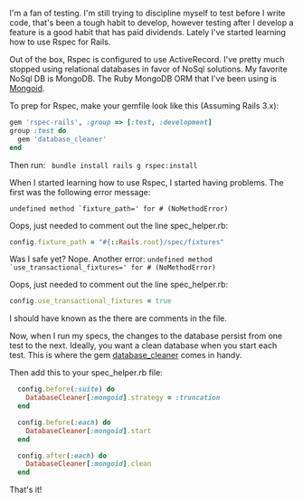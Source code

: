 <!--
author: JP Richardson
publish: Thu Aug 18 2011 18:47:07 GMT-0500 (CDT)
status: publish
type: post
link: https://procbits.wordpress.com/2011/08/18/using-mongoid-with-rspec/
tags: MongoDB, Rails, Ruby
slug: 2011/08/18/using-mongoid-with-rspec
title: Using Mongoid with Rspec
-->



I'm a fan of testing. I'm still trying to discipline myself to test
before I write code, that's been a tough habit to develop, however
testing after I develop a feature is a good habit that has paid
dividends. Lately I've started learning how to use Rspec for Rails.

Out of the box, Rspec is configured to use ActiveRecord. I've pretty
much stopped using relational databases in favor of NoSql solutions. My
favorite NoSql DB is MongoDB. The Ruby MongoDB ORM that I've been using
is [Mongoid](http://mongoid.org/).

To prep for Rspec, make your gemfile look like this (Assuming Rails
3.x):

```ruby
gem 'rspec-rails', :group => [:test, :development]
group :test do
  gem 'database_cleaner'
end
```

Then run: ` bundle install rails g rspec:install`

When I started learning how to use Rspec, I started having problems. The
first was the following error message:

`` undefined method `fixture_path=' for # (NoMethodError) ``

Oops, just needed to comment out the line spec\_helper.rb:

```ruby
config.fixture_path = "#{::Rails.root}/spec/fixtures"
```

Was I safe yet? Nope. Another error:
`` undefined method `use_transactional_fixtures=' for # (NoMethodError) ``

Oops, just needed to comment out the line spec\_helper.rb:

```ruby
config.use_transactional_fixtures = true
```

I should have known as the there are comments in the file.

Now, when I run my specs, the changes to the database persist from one
test to the next. Ideally, you want a clean database when you start each
test. This is where the gem
[database\_cleaner](https://github.com/bmabey/database_cleaner) comes in
handy.

Then add this to your spec\_helper.rb file:

```ruby
  config.before(:suite) do
    DatabaseCleaner[:mongoid].strategy = :truncation
  end

  config.before(:each) do
    DatabaseCleaner[:mongoid].start
  end

  config.after(:each) do
    DatabaseCleaner[:mongoid].clean
  end
```

That's it!

